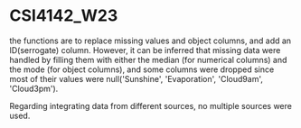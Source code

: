 # CSI4142_W23

the functions are to replace missing values and object columns, and add an ID(serrogate) column. However, it can be inferred that missing data were handled by filling them with either the median (for numerical columns) and the mode (for object columns), and some columns were dropped since most of their values were null('Sunshine', 'Evaporation', 'Cloud9am', 'Cloud3pm').

Regarding integrating data from different sources, no multiple sources were used.